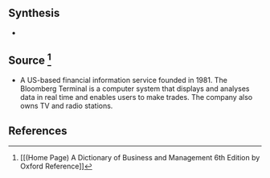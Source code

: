 ## Synthesis
- 
## Source [^1]
- A US-based financial information service founded in 1981. The Bloomberg Terminal is a computer system that displays and analyses data in real time and enables users to make trades. The company also owns TV and radio stations.
## References

[^1]: [[(Home Page) A Dictionary of Business and Management 6th Edition by Oxford Reference]]